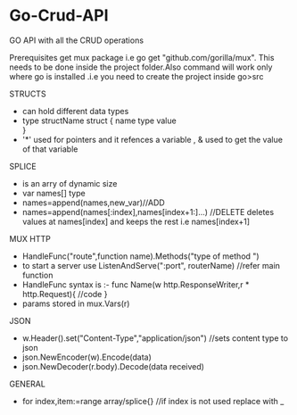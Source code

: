 # Go-Crud-API

GO API with all the CRUD operations

Prerequisites
get mux package i.e go get 	"github.com/gorilla/mux".
This needs to be done inside the project folder.Also command will work only where go is installed .i.e you need to create the project inside go>src

STRUCTS
- can hold different data types 
- type structName struct {
 name type value  
 }
- '*' used for pointers and it refences a variable  , & used to get the value of that variable

SPLICE
- is an arry of dynamic size
- var names[] type
- names=append(names,new_var)//ADD
- names=append(names[:index],names[index+1:]...) //DELETE deletes values at names[index] and keeps the rest i.e names[index+1]

MUX HTTP
- HandleFunc("route",function name).Methods("type of method ")
- to start a server use ListenAndServe(":port", routerName) //refer main function
- HandleFunc syntax is :- func Name(w http.ResponseWriter,r * http.Request){ //code }
- params stored in mux.Vars(r)

JSON
- w.Header().set("Content-Type","application/json")  //sets content type to json
- json.NewEncoder(w).Encode(data)
- json.NewDecoder(r.body).Decode(data received)

GENERAL
- for index,item:=range array/splice{}  //if index is not used replace with _

